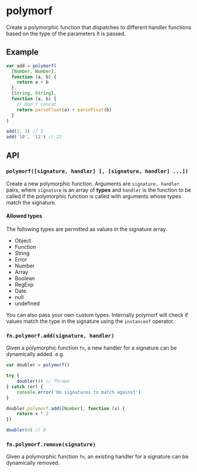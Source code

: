 # polymorf
Create a polymorphic function that dispatches to different handler functions based on the type of the parameters it is passed.

## Example

```js
var add = polymorf(
  [Number, Number],
  function (a, b) {
    return a + b
  },
  [String, String],
  function (a, b) {
    // Don't concat
    return parseFloat(a) + parseFloat(b)
  }
)

add(2, 3) // 5
add('10', '12') // 22
```

## API

### `polymorf([signature, handler] [, [signature, handler] ...])`

Create a new polymorphic function. Arguments are `signature, handler` pairs, where `signature` is an array of **types** and `handler` is the function to be called if the polymorphic function is called with arguments whose types match the signature.

#### Allowed types

The following types are permitted as values in the signature array.

* Object
* Function
* String
* Error
* Number
* Array
* Boolean
* RegExp
* Date
* null
* undefined

You can also pass your own custom types. Internally polymorf will check if values match the type in the signature using the `instanceof` operator.

### `fn.polymorf.add(signature, handler)`

Given a polymorphic function `fn`, a new handler for a signature can be dynamically added. e.g.

```js
var doubler = polymorf()

try {
    doubler(4) // Throws
} catch (er) {
    console.error('No signatures to match against')
}

doubler.polymorf.add([Number], function (x) {
    return x * 2
})

doubler(4) // 8
```

### `fn.polymorf.remove(signature)`

Given a polymorphic function `fn`, an existing handler for a signature can be dynamically removed.